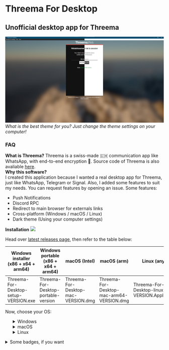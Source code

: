 # Threema For Desktop  
## Unofficial desktop app for Threema
<img src="https://github.com/GeekCornerGH/threema-for-desktop/blob/master/docs/imgs/Landing_screen.png?raw=true"></img>  
*What is the best theme for you? Just change the theme settings on your computer!*  
### FAQ
**What is Threema?**
Threema is a swiss-made 🇨🇭 communication app like WhatsApp, with end-to-end encryption 🔐. Source code of Threema is also avaliable <a href="https://github.com/threema-ch" target="_BLANK">here</a>.  
**Why this software?**  
I created this application because I wanted a real desktop app for Threema, just like WhatsApp, Telegram or Signal.
Also, I added some features to suit my needs. You can request features by opening an issue.
Some features:
<ul>
<li>Push Notifications</li>
<li>Discord RPC</li>
<li>Redirect to main browser for externals links</li>
<li>Cross-platform (Windows / macOS / Linux)</li>
<li>Dark theme (Using your computer settings)</li>
</ul>

**Installation**
<a href="https://github.com/geekcornergh/threema-for-desktop/releases/latest"><img src="https://img.shields.io/github/v/release/geekcornergh/threema-for-desktop?style=for-the-badge"></img></a>  

Head over <a href="https://github.com/GeekCornerGH/threema-for-desktop/releases/latest">latest releases page</a>, then refer to the table below:  

| Windows installer (x86 + x64 + arm64) | Windows portable (x86 + x64 + arm64) | macOS (Intel) | macOS (arm) | Linux (any) |
| --------------- | --------------- | --------------- | --------------- | --------------- |
| Threema-For-Desktop-setup-VERSION.exe | Threema-For-Desktop-portable-version | Threema-For-Desktop-mac-VERSION.dmg | Threema-For-Desktop-mac-arm64-VERSION.dmg | Threema-For-Desktop-linux-VERSION.AppImage |

Now, choose your OS:
<ul>
  <details>    
  <summary>Windows</summary>
  Download the exe file, then run it. Select run anyways on SmartScreen step (code-signing is so expansive...). If you are running the setup file, you need to follow the steps to install Threema For Desktop. You are done!
  </details>
  <details>    
  <summary>macOS</summary>
  Download the right dmg file, acording to the table above, then open file. Drop the <code>Threema For Desktop.app</code> file into Applications folder. Allow that file to be runned (code-signing is so expansive...) in Settings > Security > General > Run then you are done.
  </details>
  <details>
  <summary>Linux</summary>
  Install AppImage Launcher from <a href="https://github.com/TheAssassin/AppImageLauncher/releases/latest">here</a>. This will allow you to install Threema For Desktop like another software. Then download AppImage file from releases page. Finally, double tap the file. It's done.
 </details>
 </details>
</ul>
<details>
<summary>Some badges, if you want</summary>
<a href="https://github.com/GeekCornerGH/threema-for-desktop/actions/workflows/CI.yml"><img src="https://img.shields.io/github/workflow/status/geekcornergh/threema-for-desktop/Threema%20For%20Desktop%20CI?style=for-the-badge"></img></a>
<a href="https://david-dm.org/geekcornergh/threema-for-desktop"><img src="https://img.shields.io/david/geekcornergh/threema-for-desktop?style=for-the-badge"></img></a>
<a href="https://github.com/geekcornergh/threema-for-desktop"><img src="https://img.shields.io/github/languages/code-size/geekcornergh/threema-for-desktop?style=for-the-badge"></img></a>
<a href="https://github.com/geekcornergh/threema-for-desktop"><img src="https://img.shields.io/github/repo-size/geekcornergh/threema-for-desktop?style=for-the-badge"></img></a>
<a href="https://github.com/geekcornergh/threema-for-desktop"><img src="https://img.shields.io/tokei/lines/github/geekcornergh/threema-for-desktop?style=for-the-badge"></img></a>
<a href="https://www.codefactor.io/repository/github/geekcornergh/threema-for-desktop"><img src="https://img.shields.io/codefactor/grade/github/geekcornergh/threema-for-desktop?style=for-the-badge"></img>
<a href="https://github.com/geekcornergh/threema-for-desktop/releases"><img src="https://img.shields.io/github/downloads/geekcornergh/threema-for-desktop/total?style=for-the-badge"></img></a>
<a href="https://github.com/geekcornergh/threema-for-desktop/pulls"><img src="https://img.shields.io/github/issues-pr/geekcornergh/threema-for-desktop?style=for-the-badge"></img></a>
<a href="https://github.com/geekcornergh/threema-for-desktop/issues"><img src="https://img.shields.io/github/issues/geekcornergh/threema-for-desktop?style=for-the-badge"></img></a>
<a href="https://github.com/geekcornergh/threema-for-desktop/releases/latest"><img src="https://img.shields.io/github/v/release/geekcornergh/threema-for-desktop?style=for-the-badge"></img></a>
<a href="https://cutt.ly/1nezoij"><img src="https://img.shields.io/badge/MADE%20IN-SWITZERLAND%F0%9F%87%A8%F0%9F%87%AD-critical?style=for-the-badge"></img></a>
